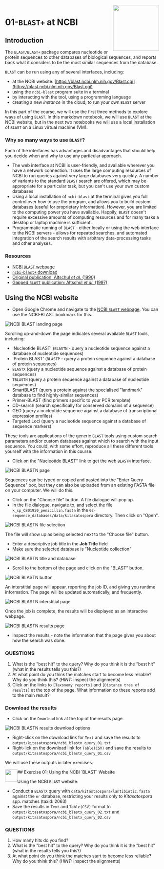 <img src="./images/JHI_STRAP_Web.png" style="width: 150px; float: right;">

# 01-`BLAST+` at NCBI

## Introduction

The `BLAST/BLAST+` package compares nucleotide or protein sequences to other databases of biological sequences, and reports back what it considers to be the most similar sequences from the database.

`BLAST` can be run using any of several interfaces, including:

* at the NCBI website: [https://blast.ncbi.nlm.nih.gov/Blast.cgi](https://blast.ncbi.nlm.nih.gov/Blast.cgi)
* using the `ncbi-blast` program suite in a terminal
* by interacting with the tool, using a programming language
* creating a new *instance* in the cloud, to run your own `BLAST` server

In this part of the course, we will use the first three methods to explore ways of using `BLAST`. In this markdown notebook, we will use `BLAST` at the NCBI website, but in the next two notebooks we will use a local installation of `BLAST` on a Linux virtual machine (VM).

### Why so many ways to use `BLAST`?

Each of the interfaces has advantages and disadvantages that should help you decide when and why to use any particular approach.

* The web interface at NCBI is user-friendly, and available wherever you have a network connection. It uses the large computing resources of NCBI to run queries against very large databases very quickly. A number of variants to the standard `BLAST` search are offered, which may be appropriate for a particular task, but you can't use your own custom databases
* Using a local installation of `ncbi-blast` at the terminal gives you full control over how to use the program, and allows you to build custom databases (useful for proprietary information). However, you are limited to the computing power you have available. Happily, `BLAST` doesn't require excessive amounts of computing resources and for many tasks a desktop or laptop machine is sufficient.
* Programmatic running of `BLAST` - either locally or using the web interface to the NCBI servers - allows for repeated searches, and automated integration of the search results with arbitrary data-processing tasks and other analyses.

### Resources

* [NCBI `BLAST` webpage](https://blast.ncbi.nlm.nih.gov/Blast.cgi)
* [`ncbi-blast+` download](https://blast.ncbi.nlm.nih.gov/Blast.cgi?PAGE_TYPE=BlastDocs&DOC_TYPE=Download)
* [Original publication: Altschul *et al.* (1990)](http://dx.doi.org/10.1016/S0022-2836(05)80360-2)
* [Gapped `BLAST` publication: Altschul *et al.* (1997)](https://www.ncbi.nlm.nih.gov/pmc/articles/PMC146917/)

## Using the NCBI website


* Open Google Chrome and navigate to the [NCBI `BLAST` webpage](https://blast.ncbi.nlm.nih.gov/Blast.cgi). You can use the NCBI-BLAST bookmark for this.

![NCBI BLAST landing page](./images/01-01_ncbi_landing.png)

Scrolling up-and-down the page indicates several available `BLAST` tools, including:

  * 'Nucleotide BLAST' (`BLASTN` - query a nucleotide sequence against a database of nucleotide sequences)
  * 'Protein BLAST' (`BLASTP` - query a protein sequence against a database of protein sequences)
  * `BLASTX` (query a nucleotide sequence against a database of protein sequences)
  * `TBLASTN` (query a protein sequence against a database of nucleotide sequences)
  * SmartBLAST (query a protein against the specialised "landmark" database to find highly-similar sequences)
  * Primer-BLAST (find primers specific to your PCR template)
  * CD-search (search specifically for conserved domains of a sequence)
  * GEO (query a nucleotide sequence against a database of transcriptional expression profiles)
  * Targeted Loci (query a nucleotide sequence against a database of sequence markers)
  
These tools are applications of the generic `BLAST` tools using custom search parameters and/or custom databases against which to search with the input sequence. You could, with some effort, reproduce all these different tools yourself with the information in this course.

* Click on the "Nucleotide BLAST" link to get the web `BLASTN` interface.

![NCBI BLASTN page](./images/01-02_ncbi_blastn.png)

Sequences can be typed or copied and pasted into the "Enter Query Sequence" box, but they can also be uploaded from an existing FASTA file on your computer. We will do this.

* Click on the "Choose file" button. A file dialogue will pop up.
* In the file dialogue, navigate to, and select the file `k_sp_CB01950_penicillin.fasta` in the `02-sequence_databases/data/kitasatospora` directory. Then click on "Open".

![NCBI BLASTN file selection](./images/01-03_ncbi_file_select.png)

The file will show up as being selected next to the "Choose file" button.

* Enter a descriptive job title in the **Job Title** field
* Make sure the selected database is "Nucleotide collection"

![NCBI BLASTN title and database](./images/01-04_ncbi_title_db.png)

* Scroll to the bottom of the page and click on the "BLAST" button.

![NCBI BLASTN button](./images/01-05_ncbi_blast_button.png)

An interstitial page will appear, reporting the job ID, and giving you runtime information. The page will be updated automatically, and frequently.

![NCBI BLASTN interstitial page](./images/01-06_interstitial.png)

Once the job is complete, the results will be displayed as an interactive webpage.

![NCBI BLASTN results page](./images/01-07_blast_results.png)

* Inspect the results - note the information that the page gives you about how the search was done.

### QUESTIONS

1. What is the "best hit" to the query? Why do you think it is the "best hit" (what in the results tells you this?)
2. At what point do you think the matches start to become less reliable? Why do you think this? (*HINT:* inspect the alignments)
3. Click on the links to `[Taxonomy reports]` and `[Distance tree of results]` at the top of the page. What information do these reports add to the main result?

### Download the results

* Click on the `Download` link at the top of the results page.

![NCBI BLASTN results download options](./images/01-08_blast_downloads.png)

* Right-click on the download link for `Text` and save the results to `output/kitasatospora/ncbi_blastn_query_01.txt`
* Right-lick on the download link for `Table(CSV)` and save the results to `output/kitasatospora/ncbi_blastn_query_01.csv`

We will use these outputs in later exercises.

<img src="./images/exercise.png" style="width: 40px; float: left;">
## Exercise 01: Using the NCBI `BLAST` Website

Using the NCBI `BLAST` website:

* Conduct a `BLASTX` query with `data/kitastaospora/lantibiotic.fasta` against the `nr` database, restricting your results only to *Kitasatospora* spp. matches (taxid: 2063)
* Save the results in `Text` and `Table(CSV)` format to `output/kitasatospora/ncbi_blastx_query_02.txt` and `output/kitasatospora/ncbi_blastx_query_02.csv`

### QUESTIONS

1. How many hits do you find?
2. What is the "best hit" to the query? Why do you think it is the "best hit" (what in the results tells you this?)
3. At what point do you think the matches start to become less reliable? Why do you think this? (*HINT:* inspect the alignments)